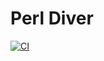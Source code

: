 # Perl Diver

[![CI](https://github.com/davorg/app-perldiver/actions/workflows/perltest.yml/badge.svg)](https://github.com/davorg/app-perldiver/actions/workflows/perltest.yml)
